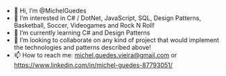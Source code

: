 - 👋 Hi, I’m @MichelGuedes
- 👀 I’m interested in C# / DotNet, JavaScript, SQL, Design Patterns, Basketball, Soccer, Videogames and Rock N Roll!
- 🌱 I’m currently learning C# and Design Patterns
- 💞️ I’m looking to collaborate on any kind of project that would implement the technologies and patterns described above!
- 📫 How to reach me: michel.guedes.vieira@gmail.com or https://www.linkedin.com/in/michel-guedes-87793051/

